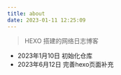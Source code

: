```yaml
---
title: about
date: 2023-01-11 12:25:09
---
```


> HEXO 搭建的网络日志博客


* 2023年1月10日 初始化仓库
* 2023年6月12日 完善hexo页面补充



